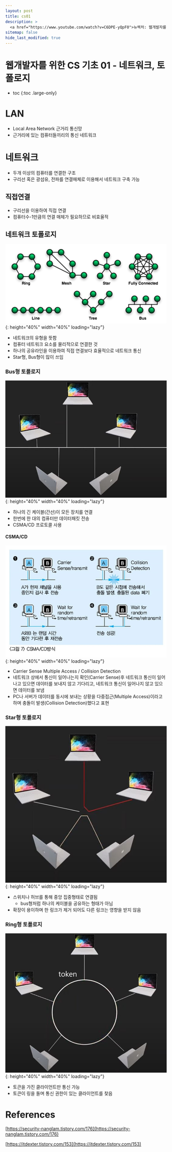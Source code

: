 ```yaml
---
layout: post
title: cs01
description: >
  <a href="https://www.youtube.com/watch?v=C6DPE-yQpF0">뉴렉처: 웹개발자를 위한 CS 기초 네트워크 1편#LAN</a><br>
sitemap: false
hide_last_modified: true
---
```

# 웹개발자를 위한 CS 기초 01 - 네트워크, 토폴로지

* toc
{:toc .large-only}

# LAN
- Local Area Network 근거리 통신망
- 근거리에 있는 컴퓨터들끼리의 통신 네트워크

# 네트워크
- 두개 이상의 컴퓨터를 연결한 구조
- 구리선 혹은 광섬유, 전파를 연결매체로 이용해서 네트워크 구축 가능

## 직접연결
- 구리선을 이용하여 직접 연결
- 컴퓨터수-1만큼의 연결 매체가 필요하므로 비효율적

## 네트워크 토폴로지
![](/assets/img/cs/NetworkTopologies.png){: height="40%" width="40%" loading="lazy"}
- 네트워크의 유형을 뜻함
- 컴퓨터 네트워크 요소를 물리적으로 연결한 것
- 하나의 공유라인을 이용하여 직접 연결보다 효율적으로 네트워크 통신
- Star형, Bus형이 많이 쓰임

### Bus형 토폴로지
![](/assets/img/cs/bus.jpg){: height="40%" width="40%" loading="lazy"}
- 하나의 긴 케이블(간선)이 모든 장치를 연결
- 한번에 한 대의 컴퓨터만 데이터패킷 전송
- CSMA/CD 프로토콜 사용

#### CSMA/CD
![](/assets/img/cs/csma-cd.jpg){: height="40%" width="40%" loading="lazy"}
- Carrier Sense Multiple Access / Collision Detection
- 네트워크 상에서 통신이 일어나는지 확인(Carrier Sense)후 네트워크 통신이 일어나고 있으면 데이터를 보내지 않고 기다리고, 네트워크 통신이 일어나지 않고 있으면 데이터를 보냄
- PC나 서버가 데이터를 동시에 보내는 상황을 다중접근(Multiple Access)이라고 하며 충돌이 발생(Collision Detection)했다고 표현

### Star형 토폴로지
![](/assets/img/cs/star.JPG){: height="40%" width="40%" loading="lazy"}
- 스위치나 허브를 통해 중앙 집중형태로 연결됨
  - bus형처럼 하나의 케이블을 공유하는 형태가 아님
- 확장이 용이하며 한 링크가 제거 되어도 다른 링크는 영향을 받지 않음

### Ring형 토폴로지
![](/assets/img/cs/ring.JPG){: height="40%" width="40%" loading="lazy"}
- 토큰을 가진 클라이언트만 통신 가능
- 토큰이 링을 돌며 통신 권한이 있는 클라이언트를 찾음


# References
[https://security-nanglam.tistory.com/176](https://security-nanglam.tistory.com/176)

[https://itdexter.tistory.com/153](https://itdexter.tistory.com/153)